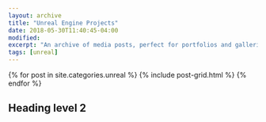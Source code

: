 ```yaml
---
layout: archive
title: "Unreal Engine Projects"
date: 2018-05-30T11:40:45-04:00
modified:
excerpt: "An archive of media posts, perfect for portfolios and galleries."
tags: [unreal]
---
```


<div class="tiles">
{% for post in site.categories.unreal %}
  {% include post-grid.html %}
{% endfor %}
</div><!-- /.tiles -->

<h2>Heading level 2</h2>